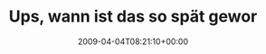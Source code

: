 ---
retweeted: false
source: <a href="http://twitter.com" rel="nofollow">Twitter Web Client</a>
entities:
  hashtags: []
  symbols: []
  user_mentions:
  - name: Harald Kirschner
    screen_name: digitarald
    indices:
    - '36'
    - '47'
    id_str: '14524462'
    id: '14524462'
  urls: []
display_text_range:
- '0'
- '88'
favorite_count: '0'
id_str: '1450653249'
truncated: false
retweet_count: '0'
id: '1450653249'
created_at: Sat Apr 04 08:21:10 +0000 2009
favorited: false
full_text: Ups, wann ist das so spät geworden? [@digitarald](https://twitter.com/digitarald)
  müsste schon auf deutschem Boden sein...
lang: de
tags:
- pesos:twitter
date: '2009-04-04T08:21:10+00:00'
src: https://twitter.com/bascht/status/1450653249
original_url: https://twitter.com/bascht/status/1450653249
type: twitter_tweet
text: Ups, wann ist das so spät geworden? [@digitarald](https://twitter.com/digitarald)
  müsste schon auf deutschem Boden sein...
title: Ups, wann ist das so spät gewor

---